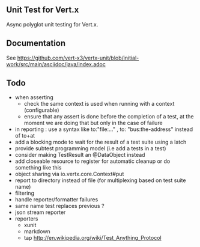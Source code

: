 ## Unit Test for Vert.x

Async polyglot unit testing for Vert.x.

## Documentation

See https://github.com/vert-x3/vertx-unit/blob/initial-work/src/main/asciidoc/java/index.adoc

## Todo

- when asserting
    - check the same context is used when running with a context (configurable)
    - ensure that any assert is done before the completion of a test, at the moment we are doing that
      but only in the case of failure
- in reporting : use a syntax like to:"file:..." , to: "bus:the-address" instead of to+at
- add a blocking mode to wait for the result of a test suite using a latch
- provide subtest programming model (i.e add a tests in a test)
- consider making TestResult an @DataObject instead
- add closeable resource to register for automatic cleanup or do something like this
- object sharing via io.vertx.core.Context#put
- report to directory instead of file (for multiplexing based on test suite name)
- filtering
- handle reporter/formatter failures
- same name test replaces previous ?
- json stream reporter
- reporters
    - xunit
    - markdown
    - tap http://en.wikipedia.org/wiki/Test_Anything_Protocol

